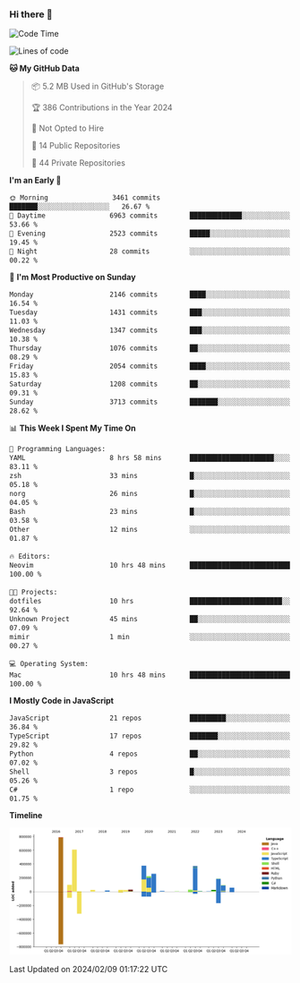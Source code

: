 ### Hi there 👋

<!--
**Clumsy-Coder/Clumsy-Coder** is a ✨ _special_ ✨ repository because its `README.md` (this file) appears on your GitHub profile.

Here are some ideas to get you started:

- 🔭 I’m currently working on ...
- 🌱 I’m currently learning ...
- 👯 I’m looking to collaborate on ...
- 🤔 I’m looking for help with ...
- 💬 Ask me about ...
- 📫 How to reach me: ...
- 😄 Pronouns: ...
- ⚡ Fun fact: ...
-->

<!-- anmol098/waka-readme-stats -->
<!--START_SECTION:waka-->
![Code Time](http://img.shields.io/badge/Code%20Time-690%20hrs%2050%20mins-blue)

![Lines of code](https://img.shields.io/badge/From%20Hello%20World%20I%27ve%20Written-3.2%20million%20lines%20of%20code-blue)

**🐱 My GitHub Data** 

> 📦 5.2 MB Used in GitHub's Storage 
 > 
> 🏆 386 Contributions in the Year 2024
 > 
> 🚫 Not Opted to Hire
 > 
> 📜 14 Public Repositories 
 > 
> 🔑 44 Private Repositories 
 > 
**I'm an Early 🐤** 

```text
🌞 Morning                3461 commits        ███████░░░░░░░░░░░░░░░░░░   26.67 % 
🌆 Daytime                6963 commits        █████████████░░░░░░░░░░░░   53.66 % 
🌃 Evening                2523 commits        █████░░░░░░░░░░░░░░░░░░░░   19.45 % 
🌙 Night                  28 commits          ░░░░░░░░░░░░░░░░░░░░░░░░░   00.22 % 
```
📅 **I'm Most Productive on Sunday** 

```text
Monday                   2146 commits        ████░░░░░░░░░░░░░░░░░░░░░   16.54 % 
Tuesday                  1431 commits        ███░░░░░░░░░░░░░░░░░░░░░░   11.03 % 
Wednesday                1347 commits        ███░░░░░░░░░░░░░░░░░░░░░░   10.38 % 
Thursday                 1076 commits        ██░░░░░░░░░░░░░░░░░░░░░░░   08.29 % 
Friday                   2054 commits        ████░░░░░░░░░░░░░░░░░░░░░   15.83 % 
Saturday                 1208 commits        ██░░░░░░░░░░░░░░░░░░░░░░░   09.31 % 
Sunday                   3713 commits        ███████░░░░░░░░░░░░░░░░░░   28.62 % 
```


📊 **This Week I Spent My Time On** 

```text
💬 Programming Languages: 
YAML                     8 hrs 58 mins       █████████████████████░░░░   83.11 % 
zsh                      33 mins             █░░░░░░░░░░░░░░░░░░░░░░░░   05.18 % 
norg                     26 mins             █░░░░░░░░░░░░░░░░░░░░░░░░   04.05 % 
Bash                     23 mins             █░░░░░░░░░░░░░░░░░░░░░░░░   03.58 % 
Other                    12 mins             ░░░░░░░░░░░░░░░░░░░░░░░░░   01.87 % 

🔥 Editors: 
Neovim                   10 hrs 48 mins      █████████████████████████   100.00 % 

🐱‍💻 Projects: 
dotfiles                 10 hrs              ███████████████████████░░   92.64 % 
Unknown Project          45 mins             ██░░░░░░░░░░░░░░░░░░░░░░░   07.09 % 
mimir                    1 min               ░░░░░░░░░░░░░░░░░░░░░░░░░   00.27 % 

💻 Operating System: 
Mac                      10 hrs 48 mins      █████████████████████████   100.00 % 
```

**I Mostly Code in JavaScript** 

```text
JavaScript               21 repos            █████████░░░░░░░░░░░░░░░░   36.84 % 
TypeScript               17 repos            ███████░░░░░░░░░░░░░░░░░░   29.82 % 
Python                   4 repos             ██░░░░░░░░░░░░░░░░░░░░░░░   07.02 % 
Shell                    3 repos             █░░░░░░░░░░░░░░░░░░░░░░░░   05.26 % 
C#                       1 repo              ░░░░░░░░░░░░░░░░░░░░░░░░░   01.75 % 
```



**Timeline**

![Lines of Code chart](https://raw.githubusercontent.com/Clumsy-Coder/Clumsy-Coder/main/assets/bar_graph.png)


 Last Updated on 2024/02/09 01:17:22 UTC
<!--END_SECTION:waka-->
